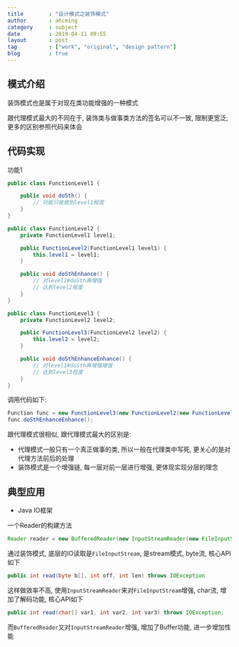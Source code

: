 ```yaml
---
title        : "设计模式之装饰模式"
author       : ahcming
category     : subject
date         : 2019-04-11 09:55
layout       : post
tag          : ["work", "original", "design pattern"]
blog         : true
---
```


## 模式介绍

装饰模式也是属于对现在类功能增强的一种模式

跟代理模式最大的不同在于, 装饰类与做事类方法的签名可以不一致, 限制更宽泛; 更多的区别参照代码来体会

## 代码实现

功能1

```java
public class FunctionLevel1 {

    public void doSth() {
        // 功能只能做到level1程度
    }
}
```

```java
public class FunctionLevel2 {
    private FunctionLevel1 level1;

    public FunctionLevel2(FunctionLevel1 level1) {
        this.level1 = level1;
    }

    public void doSthEnhance() {
        // 对level1#doSth再增强
        // 达到level2程度
    }
}
```

```java
public class FunctionLevel3 {
    private FunctionLevel2 level2;

    public FunctionLevel3(FunctionLevel2 level2) {
        this.level2 = level2;
    }

    public void doSthEnhanceEnhance() {
        // 对level1#doSth再增强增强
        // 达到level3程度
    }
}
```

调用代码如下:

```java
Function func = new FunctionLevel3(new FunctionLevel2(new FunctionLevel1()));
func.doSthEnhanceEnhance();
```

跟代理模式很相似, 跟代理模式最大的区别是:

- 代理模式一般只有一个真正做事的类, 所以一般在代理类中写死, 更关心的是对代理方法前后的处理
- 装饰模式是一个增强链, 每一层对前一层进行增强, 更体现实现分层的理念

## 典型应用

- Java IO框架

一个Reader的构建方法

```java
Reader reader = new BufferedReader(new InputStreamReader(new FileInputStream(new File("/tmp/aa.txt"))));
```

通过装饰模式, 底层的IO读取是`FileInputStream`, 是stream模式, byte流, 核心API如下

```java
public int read(byte b[], int off, int len) throws IOException
```

这样做效率不高, 使用`InputStreamReader`来对`FileInputStream`增强, char流, 增加了解码功能, 核心API如下

```java
public int read(char[] var1, int var2, int var3) throws IOException;
```

而`BufferedReader`又对`InputStreamReader`增强, 增加了Buffer功能, 进一步增加性能
